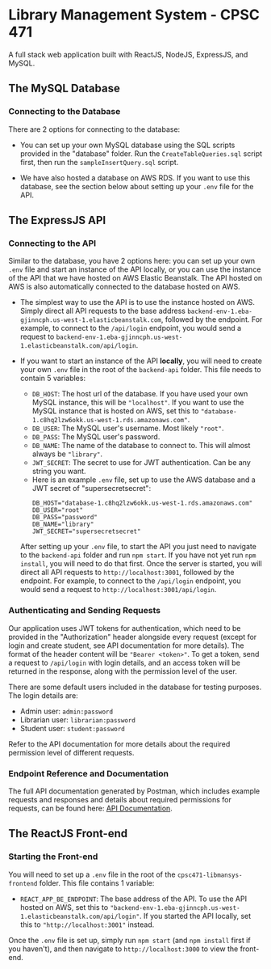 # Library Management System - CPSC 471
A full stack web application built with ReactJS, NodeJS, ExpressJS, and MySQL.

## The MySQL Database
### Connecting to the Database
There are 2 options for connecting to the database:

- You can set up your own MySQL database using the SQL scripts provided in the "database" folder. Run the `CreateTableQueries.sql` script first, then run the `sampleInsertQuery.sql` script.

- We have also hosted a database on AWS RDS. If you want to use this database, see the section below about setting up your `.env` file for the API.

## The ExpressJS API
### Connecting to the API
Similar to the database, you have 2 options here: you can set up your own `.env` file and start an instance of the API locally, or you can use the instance of the API that we have hosted on AWS Elastic Beanstalk. The API hosted on AWS is also automatically connected to the database hosted on AWS.

- The simplest way to use the API is to use the instance hosted on AWS. Simply direct all API requests to the base address `backend-env-1.eba-gjinncph.us-west-1.elasticbeanstalk.com`, followed by the endpoint. For example, to connect to the `/api/login` endpoint, you would send a request to `backend-env-1.eba-gjinncph.us-west-1.elasticbeanstalk.com/api/login`.

- If you want to start an instance of the API **locally**, you will need to create your own `.env` file in the root of the `backend-api` folder. This file needs to contain 5 variables:
    - `DB_HOST`: The host url of the database. If you have used your own MySQL instance, this will be `"localhost"`. If you want to use the MySQL instance that is hosted on AWS, set this to `"database-1.c8hq2lzw6okk.us-west-1.rds.amazonaws.com"`.
    - `DB_USER`: The MySQL user's username. Most likely `"root"`.
    - `DB_PASS`: The MySQL user's password.
    - `DB_NAME`: The name of the database to connect to. This will almost always be `"library"`.
    - `JWT_SECRET`: The secret to use for JWT authentication. Can be any string you want.
    - Here is an example `.env` file, set up to use the AWS database and a JWT secret of "supersecretsecret":
      ```
      DB_HOST="database-1.c8hq2lzw6okk.us-west-1.rds.amazonaws.com"
      DB_USER="root"
      DB_PASS="password"
      DB_NAME="library"
      JWT_SECRET="supersecretsecret"
      ```

  After setting up your `.env` file, to start the API you just need to navigate to the `backend-api` folder and run `npm start`. If you have not yet run `npm install`, you will need to do that first. Once the server is started, you will direct all API requests to `http://localhost:3001`, followed by the endpoint. For example, to connect to the `/api/login` endpoint, you would send a request to `http://localhost:3001/api/login`.

### Authenticating and Sending Requests
Our application uses JWT tokens for authentication, which need to be provided in the "Authorization" header alongside every request (except for login and create student, see API documentation for more details). The format of the header content will be `"Bearer <token>"`. To get a token, send a request to `/api/login` with login details, and an access token will be returned in the response, along with the permission level of the user.

There are some default users included in the database for testing purposes. The login details are:
- Admin user: `admin:password`
- Librarian user: `librarian:password`
- Student user: `student:password`

Refer to the API documentation for more details about the required permission level of different requests.

### Endpoint Reference and Documentation
The full API documentation generated by Postman, which includes example requests and responses and details about required permissions for requests, can be found here: [API Documentation](https://documenter.getpostman.com/view/18296579/UVRAHRro).

## The ReactJS Front-end
### Starting the Front-end
You will need to set up a `.env` file in the root of the `cpsc471-libmansys-frontend` folder. This file contains 1 variable:
- `REACT_APP_BE_ENDPOINT`: The base address of the API. To use the API hosted on AWS, set this to `"backend-env-1.eba-gjinncph.us-west-1.elasticbeanstalk.com/api/login"`. If you started the API locally, set this to `"http://localhost:3001"` instead.

Once the `.env` file is set up, simply run `npm start` (and `npm install` first if you haven't), and then navigate to `http://localhost:3000` to view the front-end.